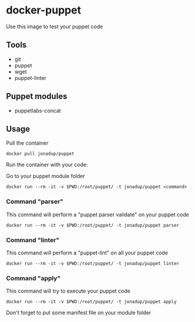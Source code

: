 # docker-puppet

Use this image to test your puppet code

## Tools

- git
- puppet
- wget
- puppet-linter

## Puppet modules

- puppetlabs-concat

## Usage

Pull the container
```
docker pull jonadup/puppet
```

Run the container with your code:

Go to your puppet module folder

```
docker run --rm -it -v $PWD:/root/puppet/ -t jonadup/puppet <command>
```

### Command "parser"

This command will perform a "puppet parser validate" on your puppet code

```
docker run --rm -it -v $PWD:/root/puppet/ -t jonadup/puppet parser
```

### Command "linter"

This command will perform a "puppet-lint" on all your puppet code

```
docker run --rm -it -v $PWD:/root/puppet/ -t jonadup/puppet linter
```

### Command "apply"

This command will try to execute your puppet code

```
docker run --rm -it -v $PWD:/root/puppet/ -t jonadup/puppet apply
```
Don't forget to put some manifest file on your module folder